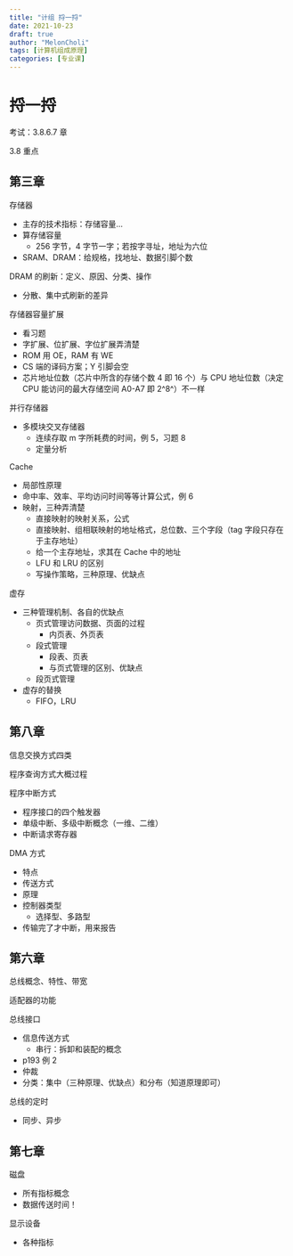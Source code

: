 ```yaml
---
title: "计组 捋一捋"
date: 2021-10-23
draft: true
author: "MelonCholi"
tags: [计算机组成原理]
categories: [专业课]
---
```


# 捋一捋

考试：3.8.6.7 章

3.8 重点

## 第三章

存储器

- 主存的技术指标：存储容量...
- 算存储容量
    - 256 字节，4 字节一字；若按字寻址，地址为六位
- SRAM、DRAM：给规格，找地址、数据引脚个数

DRAM 的刷新：定义、原因、分类、操作

- 分散、集中式刷新的差异

存储器容量扩展

- 看习题
- 字扩展、位扩展、字位扩展弄清楚
- ROM 用 OE，RAM 有 WE
- CS 端的译码方案；Y 引脚会空
- 芯片地址位数（芯片中所含的存储个数 4 即 16 个）与 CPU 地址位数（决定 CPU 能访问的最大存储空间 A0-A7 即 2^8^）不一样

并行存储器

- 多模块交叉存储器
    - 连续存取 m 字所耗费的时间，例 5，习题 8
    - 定量分析

Cache

- 局部性原理
- 命中率、效率、平均访问时间等等计算公式，例 6
- 映射，三种弄清楚
    - 直接映射的映射关系，公式
    - 直接映射、组相联映射的地址格式，总位数、三个字段（tag 字段只存在于主存地址）
    - 给一个主存地址，求其在 Cache 中的地址
    - LFU 和 LRU 的区别
    - 写操作策略，三种原理、优缺点

虚存

- 三种管理机制、各自的优缺点
    - 页式管理访问数据、页面的过程
        - 内页表、外页表
    - 段式管理
        - 段表、页表
        - 与页式管理的区别、优缺点
    - 段页式管理
- 虚存的替换
    - FIFO，LRU

## 第八章

信息交换方式四类

程序查询方式大概过程

程序中断方式

- 程序接口的四个触发器
- 单级中断、多级中断概念（一维、二维）
- 中断请求寄存器

DMA 方式

- 特点
- 传送方式
- 原理
- 控制器类型
    - 选择型、多路型
- 传输完了才中断，用来报告

## 第六章

总线概念、特性、带宽

适配器的功能

总线接口

- 信息传送方式
    - 串行：拆卸和装配的概念
- p193 例 2
- 仲裁
- 分类：集中（三种原理、优缺点）和分布（知道原理即可）

总线的定时

- 同步、异步

## 第七章

磁盘

- 所有指标概念
- 数据传送时间！

显示设备

- 各种指标